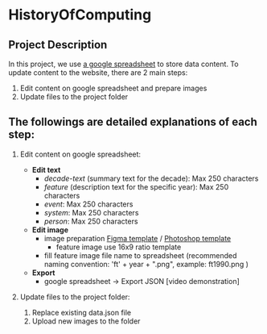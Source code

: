 # HistoryOfComputing
## Project Description

In this project, we use [a google spreadsheet](https://docs.google.com/spreadsheets/d/1u_ZMDIF0vk718AzKeD3iGzv5BXSBvxNJdlmltV7HGl0/edit?usp=sharing) to store data content. 
To update content to the website, there are 2 main steps:
1) Edit content on google spreadsheet and prepare images
2) Update files to the project folder 

## The followings are detailed explanations of each step:
1) Edit content on google spreadsheet:
	* **Edit text**
		- *decade-text* (summary text for the decade): Max 250 characters 
		- *feature* (description text for the specific year): Max 250 characters
		- *event*: Max 250 characters
		- *system*: Max 250 characters
		- *person*: Max 250 characters
	* **Edit image**
		- image preparation [Figma template](https://www.figma.com/file/W8ChwB3qHAnRvmBoTpsqk0/History-of-Computing---Template?node-id=0%3A1) / [Photoshop template](https://drive.google.com/drive/folders/17NApWjLOzARIUxsEhXs5ns6BUC-oxgtH?usp=sharing)
			- feature image use 16x9 ratio template
		- fill feature image file name to spreadsheet (recommended naming convention: 'ft' + year + ".png", example: ft1990.png )
	* **Export**
		- google spreadsheet -> Export JSON [video demonstration]
		
2) Update files to the project folder:
	1. Replace existing data.json file
	2. Upload new images to the folder

